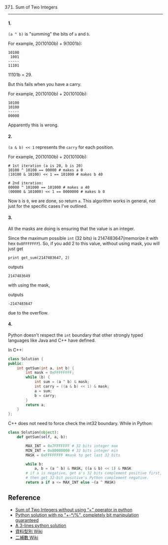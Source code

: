 371. Sum of Two Integers
---

#### 1.

`(a ^ b)` is "summing" the bits of `a` and `b`.

For example, 20(10100b) + 9(1001b):

```
10100
 1001
-----
11101
```
11101b = 29.

But this fails when you have a carry.

For example, 20(10100b) + 20(10100b):

```
10100
10100
-----
00000
```
Apparently this is wrong.


#### 2.

`(a & b) << 1` represents the `carry` for each position.

For example, 20(10100b) + 20(10100b):

```
# 1st iteration (a is 20, b is 20)
10100 ^ 10100 == 00000 # makes a 0
(10100 & 10100) << 1 == 101000 # makes b 40

# 2nd iteration:
00000 ^ 101000 == 101000 # makes a 40
(00000 & 101000) << 1 == 0000000 # makes b 0
```
Now `b` is `0`, we are done, so return `a`. This algorithm works in general, not just for the specific cases I've outlined.


#### 3.

All the masks are doing is ensuring that the value is an integer.

Since the maximum possible `int` (32 bits) is 2147483647(memorize it with hex `0x0FFFFFFF`). So, if you add 2 to this value, without using mask, you will just get

```
print get_sum(2147483647, 2)
```
outputs
```
2147483649
```

with using the mask,

outputs
```
-2147483647
```
due to the overflow.


#### 4.

Python doesn't respect the `int` boundary that other strongly typed languages like Java and C++ have defined.

In C++:
``` c++
class Solution {
public:
    int getSum(int a, int b) {
        int mask = 0xFFFFFFFF;
        while (b) {
            int sum = (a ^ b) & mask;
            int carry = ((a & b) << 1) & mask;
            a = sum;
            b = carry;
        }
        return a;
    }
};
```
C++ does not need to force check the int32 boundary. While in Python:

``` python
class Solution(object):
    def getSum(self, a, b):

        MAX_INT = 0x7FFFFFFF # 32 bits integer max
        MIN_INT = 0x80000000 # 32 bits integer min
        MASK = 0xFFFFFFFF #mask to get last 32 bits

        while b:
            a, b = (a ^ b) & MASK, ((a & b) << 1) & MASK
        # if a is negative, get a's 32 bits complement positive first,
        # then get 32-bit positive's Python complement negative.
        return a if a <= MAX_INT else ~(a ^ MASK)
```


Reference
---
- [Sum of Two Integers without using “+” operator in python][R1]
- [Python solution with no "+-*/%", completely bit manipulation guaranteed][R2]
- [A 3-lines python solution][R3]
- [資料型別 Wiki][R4]
- [二補數 Wiki][R5]

[R1]: http://stackoverflow.com/questions/38557464/sum-of-two-integers-without-using-operator-in-python
[R2]: https://discuss.leetcode.com/topic/51999/python-solution-with-no-completely-bit-manipulation-guaranteed
[R3]: https://discuss.leetcode.com/topic/58037/a-3-lines-python-solution
[R4]: https://zh.wikipedia.org/wiki/%E8%B3%87%E6%96%99%E9%A1%9E%E5%9E%8B
[R5]: https://zh.wikipedia.org/wiki/%E4%BA%8C%E8%A3%9C%E6%95%B8
